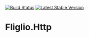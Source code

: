 [![Build Status](https://travis-ci.org/fliglio/http.svg?branch=master)](https://travis-ci.org/fliglio/http)
[![Latest Stable Version](https://poser.pugx.org/fliglio/http/v/stable.svg)](https://packagist.org/packages/fliglio/http)

# Fliglio.Http

